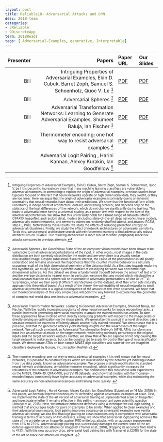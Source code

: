 ```yaml
---
layout: post
title: Reliable18- Adversarial Attacks and DNN 
desc: 2018-team
categories:
- 3Reliable
- 9DiscreteApp
term: 2018Reads
tags: [ Adversarial-Examples, generative, Interpretable]
---
```



| Presenter | Papers | Paper URL| Our Slides |
| -----: | ---------------------------: | :----- | :----- |
| Bill |  Intriguing Properties of Adversarial Examples, Ekin D. Cubuk, Barret Zoph, Samuel S. Schoenholz, Quoc V. Le [^1] | [PDF](https://arxiv.org/abs/1711.02846) |  [PDF]({{site.baseurl}}/MoreTalksTeam/Bill/18.02.23_AdversarialProperties.pdf) | 
| Bill |  Adversarial Spheres [^2] | [PDF](https://arxiv.org/abs/1801.02774) |  [PDF]({{site.baseurl}}/MoreTalksTeam/Bill/18.03.16_AdversarialSpheres.pdf) | 
| Bill |  Adversarial Transformation Networks: Learning to Generate Adversarial Examples, Shumeet Baluja, Ian Fischer [^3]| [PDF](https://arxiv.org/abs/1703.09387) |  [PDF]({{site.baseurl}}/MoreTalksTeam/Bill/18.03.16_TransformNetwork.pdf) | 
| Bill |  Thermometer encoding: one hot way to resist adversarial examples [^4]| [PDF](https://openreview.net/pdf?id=S18Su--CW) |  [PDF]({{site.baseurl}}/MoreTalksTeam/Bill/18.03.23_TemperatureEncoding.pdf) | 
| | Adversarial Logit Pairing , Harini Kannan, Alexey Kurakin, Ian Goodfellow [^5] | [PDF](https://arxiv.org/abs/1803.06373) | | 

[^1]: <sub><sup>  Intriguing Properties of Adversarial Examples, Ekin D. Cubuk, Barret Zoph, Samuel S. Schoenholz, Quoc V. Le / It is becoming increasingly clear that many machine learning classifiers are vulnerable to adversarial examples. In attempting to explain the origin of adversarial examples, previous studies have typically focused on the fact that neural networks operate on high dimensional data, they overfit, or they are too linear. Here we argue that the origin of adversarial examples is primarily due to an inherent uncertainty that neural networks have about their predictions. We show that the functional form of this uncertainty is independent of architecture, dataset, and training protocol; and depends only on the statistics of the logit differences of the network, which do not change significantly during training. This leads to adversarial error having a universal scaling, as a power-law, with respect to the size of the adversarial perturbation. We show that this universality holds for a broad range of datasets (MNIST, CIFAR10, ImageNet, and random data), models (including state-of-the-art deep networks, linear models, adversarially trained networks, and networks trained on randomly shuffled labels), and attacks (FGSM, step l.l., PGD). Motivated by these results, we study the effects of reducing prediction entropy on adversarial robustness. Finally, we study the effect of network architectures on adversarial sensitivity. To do this, we use neural architecture search with reinforcement learning to find adversarially robust architectures on CIFAR10. Our resulting architecture is more robust to white \emph{and} black box attacks compared to previous attempts </sup></sub>

[^2]: <sub><sup>  Adversarial Spheres / Ian Goodfellow/ State of the art computer vision models have been shown to be vulnerable to small adversarial perturbations of the input. In other words, most images in the data distribution are both correctly classified by the model and are very close to a visually similar misclassified image. Despite substantial research interest, the cause of the phenomenon is still poorly understood and remains unsolved. We hypothesize that this counter intuitive behavior is a naturally occurring result of the high dimensional geometry of the data manifold. As a first step towards exploring this hypothesis, we study a simple synthetic dataset of classifying between two concentric high dimensional spheres. For this dataset we show a fundamental tradeoff between the amount of test error and the average distance to nearest error. In particular, we prove that any model which misclassifies a small constant fraction of a sphere will be vulnerable to adversarial perturbations of size O(1/d‾‾√). Surprisingly, when we train several different architectures on this dataset, all of their error sets naturally approach this theoretical bound. As a result of the theory, the vulnerability of neural networks to small adversarial perturbations is a logical consequence of the amount of test error observed. We hope that our theoretical analysis of this very simple case will point the way forward to explore how the geometry of complex real-world data sets leads to adversarial examples. </sup></sub>



[^3]: <sub><sup> Adversarial Transformation Networks: Learning to Generate Adversarial Examples, Shumeet Baluja, Ian Fischer/ With the rapidly increasing popularity of deep neural networks for image recognition tasks, a parallel interest in generating adversarial examples to attack the trained models has arisen. To date, these approaches have involved either directly computing gradients with respect to the image pixels or directly solving an optimization on the image pixels. We generalize this pursuit in a novel direction: can a separate network be trained to efficiently attack another fully trained network? We demonstrate that it is possible, and that the generated attacks yield startling insights into the weaknesses of the target network. We call such a network an Adversarial Transformation Network (ATN). ATNs transform any input into an adversarial attack on the target network, while being minimally perturbing to the original inputs and the target network’s outputs. Further, we show that ATNs are capable of not only causing the target network to make an error, but can be constructed to explicitly control the type of misclassification made. We demonstrate ATNs on both simple MNIST digit classifiers and state-of-the-art ImageNet classifiers deployed by Google, Inc.: Inception ResNet-v2.</sup></sub>



[^4]: <sub><sup> Thermometer encoding: one hot way to resist adversarial examples / It is well known that for neural networks, it is possible to construct inputs which are misclassified by the network yet indistinguishable from true data points, known as adversarial examples. We propose a simple modification to standard neural network architectures, \emph{thermometer encoding}, which significantly increases the robustness of the network to adversarial examples. We demonstrate this robustness with experiments on the MNIST, CIFAR-10, CIFAR-100, and SVHN datasets, and show that models with thermometer-encoded inputs consistently have higher accuracy on adversarial examples, while also maintaining the same accuracy on non-adversarial examples and training more quickly. </sup></sub>



[^5]: <sub><sup>  Adversarial Logit Pairing , Harini Kannan, Alexey Kurakin, Ian Goodfellow (Submitted on 16 Mar 2018)/ In this paper, we develop improved techniques for defending against adversarial examples at scale. First, we implement the state of the art version of adversarial training at unprecedented scale on ImageNet and investigate whether it remains effective in this setting - an important open scientific question (Athalye et al., 2018). Next, we introduce enhanced defenses using a technique we call logit pairing, a method that encourages logits for pairs of examples to be similar. When applied to clean examples and their adversarial counterparts, logit pairing improves accuracy on adversarial examples over vanilla adversarial training; we also find that logit pairing on clean examples only is competitive with adversarial training in terms of accuracy on two datasets. Finally, we show that adversarial logit pairing achieves the state of the art defense on ImageNet against PGD white box attacks, with an accuracy improvement from 1.5% to 27.9%. Adversarial logit pairing also successfully damages the current state of the art defense against black box attacks on ImageNet (Tramer et al., 2018), dropping its accuracy from 66.6% to 47.1%. With this new accuracy drop, adversarial logit pairing ties with Tramer et al.(2018) for the state of the art on black box attacks on ImageNet. </sup></sub>

